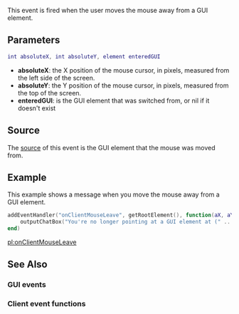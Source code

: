 This event is fired when the user moves the mouse away from a GUI element.

Parameters
----------

``` lua
int absoluteX, int absoluteY, element enteredGUI
```

-   **absoluteX**: the X position of the mouse cursor, in pixels, measured from the left side of the screen.
-   **absoluteY**: the Y position of the mouse cursor, in pixels, measured from the top of the screen.
-   **enteredGUI**: is the GUI element that was switched from, or nil if it doesn't exist

Source
------

The [source](/docs/event_system#event_source.md "wikilink") of this event is the GUI element that the mouse was moved from.

Example
-------

This example shows a message when you move the mouse away from a GUI element.

``` lua
addEventHandler("onClientMouseLeave", getRootElement(), function(aX, aY)
    outputChatBox("You're no longer pointing at a GUI element at (" .. tostring(aX) .. ", " .. tostring(aY) .. ")")
end)
```

[pl:onClientMouseLeave](/docs/pl-onclientmouseleave.md "wikilink")

See Also
--------

### GUI events

### Client event functions
